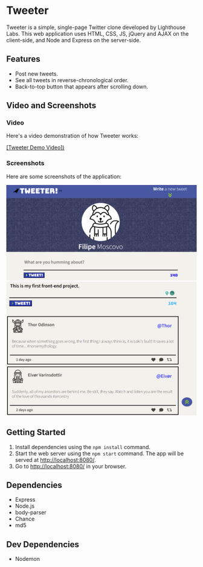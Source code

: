 # Tweeter

Tweeter is a simple, single-page Twitter clone developed by Lighthouse Labs. This web application uses HTML, CSS, JS, jQuery and AJAX on the client-side, and Node and Express on the server-side.

## Features

- Post new tweets.
- See all tweets in reverse-chronological order.
- Back-to-top button that appears after scrolling down.

## Video and Screenshots

### Video

Here's a video demonstration of how Tweeter works:

[[Tweeter Demo Video])](https://youtu.be/maf55bJEvMY)

### Screenshots

Here are some screenshots of the application:

![Screenshot 1](public/images/tweet-main.png)
![Screenshot 2](public/images/tweet-load.png)

## Getting Started

1. Install dependencies using the `npm install` command.
2. Start the web server using the `npm start` command. The app will be served at <http://localhost:8080/>.
3. Go to <http://localhost:8080/> in your browser.

## Dependencies

- Express
- Node.js
- body-parser
- Chance
- md5

## Dev Dependencies

- Nodemon

